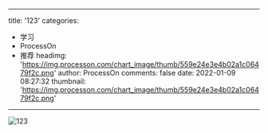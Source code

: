 
---
title: '123'
categories: 
 - 学习
 - ProcessOn
 - 推荐
headimg: 'https://img.processon.com/chart_image/thumb/559e24e3e4b02a1c06479f2c.png'
author: ProcessOn
comments: false
date: 2022-01-09 08:27:32
thumbnail: 'https://img.processon.com/chart_image/thumb/559e24e3e4b02a1c06479f2c.png'
---

<div>   
<img class="thumb" alt="123" src="https://img.processon.com/chart_image/thumb/559e24e3e4b02a1c06479f2c.png" referrerpolicy="no-referrer">
<p></p>  
</div>
            